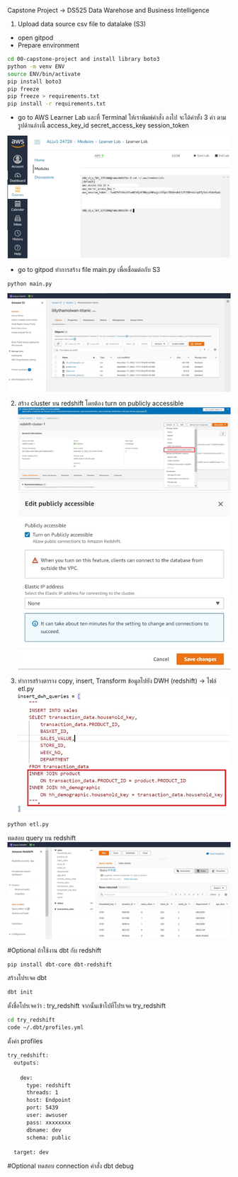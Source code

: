 Capstone Project -> DS525 Data Warehose and Business Intelligence
1. Upload data source csv file to datalake (S3)
- open gitpod 
- Prepare environment

```sh
cd 00-capstone-project and install library boto3
python -m venv ENV
source ENV/bin/activate
pip install boto3
pip freeze
pip freeze > requirements.txt
pip install -r requirements.txt
```

- go to AWS Learner Lab และที่ Terminal ให้เราพิมพ์คำสั่ง 
 ลงไป จะได้ค่าทั้ง 3 ค่า ตามรูปด้านล่างนี้
access_key_id
secret_access_key
session_token

![credential_aws](credential_aws.jpg)

- go to gitpod ทำการสร้าง file main.py เพื่อเชื่อมต่อกับ S3
```sh
python main.py
```
![s3_buckets](s3_buckets.jpg)

2. สร้าง cluster บน redshift โดยต้อง turn on publicly accessible 
![redshift_turnon_public](redshift_turnon_public.jpg)
![redshift_turnon_save](redshift_turnon_save.jpg)


3. ทำการสร้างตาราง copy, insert, Transform ข้อมูลไปยัง DWH (redshift) -> ไฟล์ etl.py
![join](join.jpg)

```sh
python etl.py
```
ทดสอบ query บน redshift
![sales_table](sales_table.jpg)

#Optional ถ้าใช้งาน dbt กับ redshift
```sh
pip install dbt-core dbt-redshift
```
สร้างโปรเจค dbt 
```sh
dbt init
```
ตั้งชื่อโปรเจคว่า : try_redshift
จากนั้นเข้าไปที่โปรเจค try_redshift
```sh
cd try_redshift
code ~/.dbt/profiles.yml
```
ตั้งค่า profiles
```sh
try_redshift:
  outputs:

    dev:
      type: redshift
      threads: 1
      host: Endpoint
      port: 5439
      user: awsuser
      pass: xxxxxxxx
      dbname: dev
      schema: public

  target: dev
```
#Optional ทดสอบ connection คำสั่ง
  dbt debug



